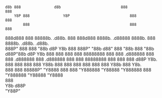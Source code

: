 

	d8b 888               d8b                           888               888                            
        Y8P 888               Y8P                           888               888                            
            888                                             888               888                            
888d888 888 88888b.   .d88b.  888 888d888 8888b.        .d88888  8888b.       888  8888b.   .d88b.   .d88b.  
888P"   888 888 "88b d8P  Y8b 888 888P"      "88b      d88" 888     "88b      888     "88b d88P"88b d8P  Y8b 
888     888 888  888 88888888 888 888    .d888888      888  888 .d888888      888 .d888888 888  888 88888888 
888     888 888 d88P Y8b.     888 888    888  888      Y88b 888 888  888      888 888  888 Y88b 888 Y8b.     
888     888 88888P"   "Y8888  888 888    "Y888888       "Y88888 "Y888888      888 "Y888888  "Y88888  "Y8888  
                                                                                                888          
                                                                                           Y8b d88P          
                                                                                            "Y88P"
